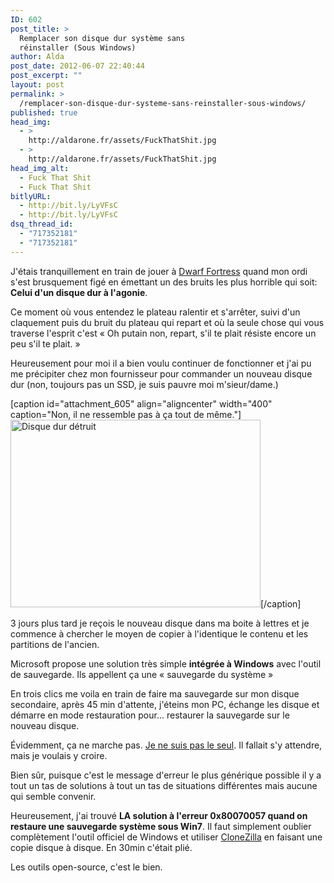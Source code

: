 ```yaml
---
ID: 602
post_title: >
  Remplacer son disque dur système sans
  réinstaller (Sous Windows)
author: Alda
post_date: 2012-06-07 22:40:44
post_excerpt: ""
layout: post
permalink: >
  /remplacer-son-disque-dur-systeme-sans-reinstaller-sous-windows/
published: true
head_img:
  - >
    http://aldarone.fr/assets/FuckThatShit.jpg
  - >
    http://aldarone.fr/assets/FuckThatShit.jpg
head_img_alt:
  - Fuck That Shit
  - Fuck That Shit
bitlyURL:
  - http://bit.ly/LyVFsC
  - http://bit.ly/LyVFsC
dsq_thread_id:
  - "717352181"
  - "717352181"
---
```

<p>J'étais tranquillement en train de jouer à <a href="http://www.bay12games.com/dwarves/">Dwarf Fortress</a> quand mon ordi s'est brusquement figé en émettant un des bruits les plus horrible qui soit: <strong>Celui d'un disque dur à l'agonie</strong>.</p>

<p>Ce moment où vous entendez le plateau ralentir et s'arrêter, suivi d'un claquement puis du bruit du plateau qui repart et où la seule chose qui vous traverse l'esprit c'est « Oh putain non, repart, s'il te plait résiste encore un peu s'il te plait. »</p>

<p>Heureusement pour moi il a bien voulu continuer de fonctionner et j'ai pu me précipiter chez mon fournisseur pour commander un nouveau disque dur (non, toujours pas un SSD, je suis pauvre moi m'sieur/dame.)</p>

<p>[caption id="attachment_605" align="aligncenter" width="400" caption="Non, il ne ressemble pas à ça tout de même."]<img src="http://aldarone.fr/wp-content/uploads/2012/06/the-foolproof-option-remove-and-destroy-your-hard-drive.jpg" alt="Disque dur détruit" title="Disque dur détruit" width="400" height="300" class="size-full wp-image-605" />[/caption]</p>

<p>3 jours plus tard je reçois le nouveau disque dans ma boite à lettres et je commence à chercher le moyen de copier à l'identique le contenu et les partitions de l'ancien.</p>

<p>Microsoft propose une solution très simple <strong>intégrée à Windows</strong> avec l'outil de sauvegarde. Ils appellent ça une « sauvegarde du système »</p>

<p>En trois clics me voila en train de faire ma sauvegarde sur mon disque secondaire, après 45 min d'attente, j'éteins mon PC, échange les disque et démarre en mode restauration pour… restaurer la sauvegarde sur le nouveau disque.</p>

<p>Évidemment, ça ne marche pas. <a href="https://www.google.fr/search?q=windows%207%20restore%200x80070057">Je ne suis pas le seul</a>. Il fallait s'y attendre, mais je voulais y croire.</p>

<p>Bien sûr, puisque c'est le message d'erreur le plus générique possible il y a tout un tas de solutions à tout un tas de situations différentes mais aucune qui semble convenir.</p>

<p>Heureusement, j'ai trouvé <strong>LA solution à l'erreur 0x80070057 quand on restaure une sauvegarde système sous Win7</strong>. Il faut simplement oublier complètement l'outil officiel de Windows et utiliser <a href="http://clonezilla.org/">CloneZilla</a> en faisant une copie disque à disque. En 30min c'était plié.</p>

<p>Les outils open-source, c'est le bien.</p>